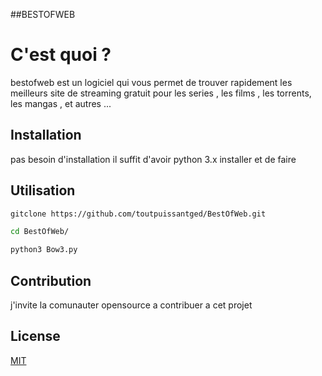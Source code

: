 
##BESTOFWEB
# C'est quoi ?
bestofweb est un logiciel qui vous permet de trouver rapidement 
les meilleurs site de streaming gratuit pour les series , les films , les torrents, 
les mangas , et autres ...

## Installation

pas besoin d'installation 
il suffit d'avoir python 3.x installer 
et de faire 

## Utilisation

```bash
gitclone https://github.com/toutpuissantged/BestOfWeb.git

cd BestOfWeb/

python3 Bow3.py
```

## Contribution
j'invite la comunauter opensource a contribuer a cet projet 

## License
[MIT](https://choosealicense.com/licenses/mit/)
